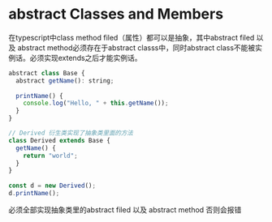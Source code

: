 # abstract Classes and Members

在typescript中class method filed（属性）都可以是抽象，其中abstract filed 以及 abstract method必须存在于abstract classs中，同时abstract class不能被实例话。必须实现extends之后才能实例话。

```js
abstract class Base {
  abstract getName(): string;
 
  printName() {
    console.log("Hello, " + this.getName());
  }
}

// Derived 衍生类实现了抽象类里面的方法
class Derived extends Base {
  getName() {
    return "world";
  }
}
 
const d = new Derived();
d.printName();
```
必须全部实现抽象类里的abstract filed 以及 abstract method 否则会报错
